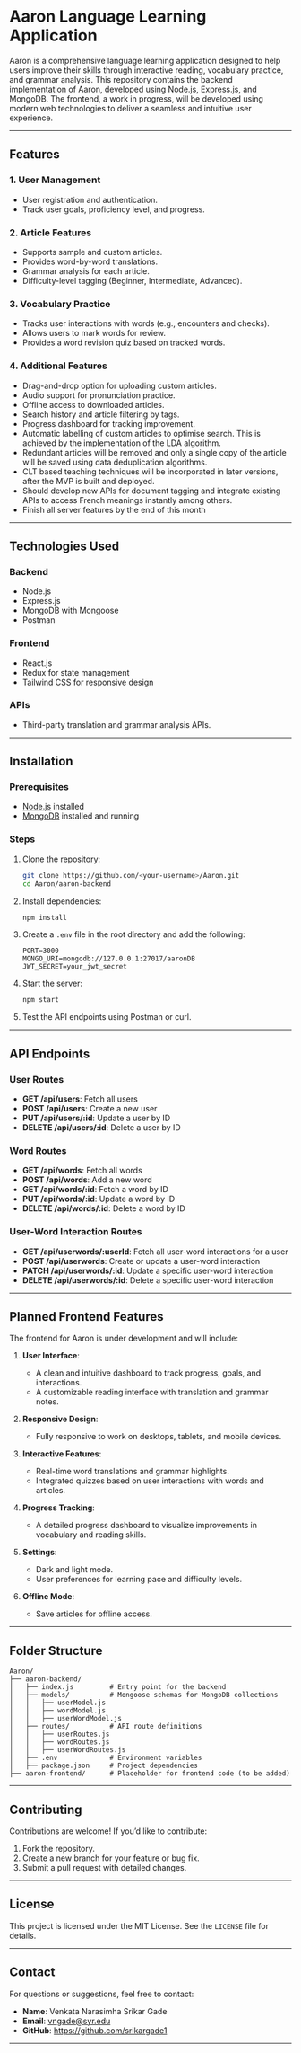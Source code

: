 # Aaron Language Learning Application

Aaron is a comprehensive language learning application designed to help users improve their skills through interactive reading, vocabulary practice, and grammar analysis. This repository contains the backend implementation of Aaron, developed using Node.js, Express.js, and MongoDB. The frontend, a work in progress, will be developed using modern web technologies to deliver a seamless and intuitive user experience.

---

## **Features**

### **1. User Management**
- User registration and authentication.
- Track user goals, proficiency level, and progress.

### **2. Article Features**
- Supports sample and custom articles.
- Provides word-by-word translations.
- Grammar analysis for each article.
- Difficulty-level tagging (Beginner, Intermediate, Advanced).

### **3. Vocabulary Practice**
- Tracks user interactions with words (e.g., encounters and checks).
- Allows users to mark words for review.
- Provides a word revision quiz based on tracked words.

### **4. Additional Features**
- Drag-and-drop option for uploading custom articles.
- Audio support for pronunciation practice.
- Offline access to downloaded articles.
- Search history and article filtering by tags.
- Progress dashboard for tracking improvement.
- Automatic labelling of custom articles to optimise search. This is achieved by the implementation of the LDA algorithm.
- Redundant articles will be removed and only a single copy of the article will be saved using data deduplication algorithms.
- CLT based teaching techniques will be incorporated in later versions, after the MVP is built and deployed.
- Should develop new APIs for document tagging and integrate existing APIs to access French meanings instantly among others. 
- Finish all server features by the end of this month

---

## **Technologies Used**

### **Backend**
- Node.js
- Express.js
- MongoDB with Mongoose
- Postman

### **Frontend**
- React.js
- Redux for state management
- Tailwind CSS for responsive design

### **APIs**
- Third-party translation and grammar analysis APIs.

---

## **Installation**

### **Prerequisites**
- [Node.js](https://nodejs.org/) installed
- [MongoDB](https://www.mongodb.com/) installed and running

### **Steps**
1. Clone the repository:
   ```bash
   git clone https://github.com/<your-username>/Aaron.git
   cd Aaron/aaron-backend
   ```

2. Install dependencies:
   ```bash
   npm install
   ```

3. Create a `.env` file in the root directory and add the following:
   ```env
   PORT=3000
   MONGO_URI=mongodb://127.0.0.1:27017/aaronDB
   JWT_SECRET=your_jwt_secret
   ```

4. Start the server:
   ```bash
   npm start
   ```

5. Test the API endpoints using Postman or curl.

---

## **API Endpoints**

### **User Routes**
- **GET /api/users**: Fetch all users
- **POST /api/users**: Create a new user
- **PUT /api/users/:id**: Update a user by ID
- **DELETE /api/users/:id**: Delete a user by ID

### **Word Routes**
- **GET /api/words**: Fetch all words
- **POST /api/words**: Add a new word
- **GET /api/words/:id**: Fetch a word by ID
- **PUT /api/words/:id**: Update a word by ID
- **DELETE /api/words/:id**: Delete a word by ID

### **User-Word Interaction Routes**
- **GET /api/userwords/:userId**: Fetch all user-word interactions for a user
- **POST /api/userwords**: Create or update a user-word interaction
- **PATCH /api/userwords/:id**: Update a specific user-word interaction
- **DELETE /api/userwords/:id**: Delete a specific user-word interaction

---

## **Planned Frontend Features**

The frontend for Aaron is under development and will include:

1. **User Interface**:
   - A clean and intuitive dashboard to track progress, goals, and interactions.
   - A customizable reading interface with translation and grammar notes.

2. **Responsive Design**:
   - Fully responsive to work on desktops, tablets, and mobile devices.

3. **Interactive Features**:
   - Real-time word translations and grammar highlights.
   - Integrated quizzes based on user interactions with words and articles.

4. **Progress Tracking**:
   - A detailed progress dashboard to visualize improvements in vocabulary and reading skills.

5. **Settings**:
   - Dark and light mode.
   - User preferences for learning pace and difficulty levels.

6. **Offline Mode**:
   - Save articles for offline access.

---

## **Folder Structure**

```
Aaron/
├── aaron-backend/
│   ├── index.js         # Entry point for the backend
│   ├── models/          # Mongoose schemas for MongoDB collections
│   │   ├── userModel.js
│   │   ├── wordModel.js
│   │   ├── userWordModel.js
│   ├── routes/          # API route definitions
│   │   ├── userRoutes.js
│   │   ├── wordRoutes.js
│   │   ├── userWordRoutes.js
│   ├── .env             # Environment variables
│   ├── package.json     # Project dependencies
├── aaron-frontend/      # Placeholder for frontend code (to be added)
```

---

## **Contributing**

Contributions are welcome! If you’d like to contribute:
1. Fork the repository.
2. Create a new branch for your feature or bug fix.
3. Submit a pull request with detailed changes.

---

## **License**
This project is licensed under the MIT License. See the `LICENSE` file for details.

---

## **Contact**
For questions or suggestions, feel free to contact:
- **Name**: Venkata Narasimha Srikar Gade
- **Email**: vngade@syr.edu
- **GitHub**: https://github.com/srikargade1

---

